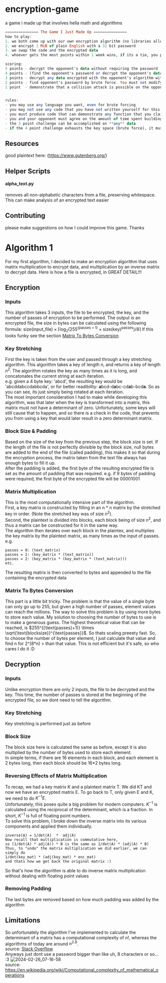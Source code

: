 # encryption-game
a game i made up that involves hella math and algorithms

```haskell
=============== The Game I Just Made Up ===============
how to play:
1. we both come up with our own encryption algorithm (no libraries allowed)
2. we encrypt 1 MiB of plain English with a 32 bit password
3. we swap the code and the encrypted data
4. whoever gets the most points within 1 week wins, if its a tie, you play another round

scoring:
5 points - decrypt the opponent's data without requiring the password
4 points - (find the opponent's password or decrypt the opponent's data) by abusing a weakness in their encryption algorithm
3 points - decrypt any data encrypted with the opponent's algorithm without requiring the password
2 points - find opponent's password by brute force. You must not modify the opponent's algorithm whatsoever.
1 point  - demonstrate that a collision attack is possible on the opponents algorithm


rules:
- you may use any language you want, even for brute forcing
- you may not use any code that you have not written yourself for this specific project
- you must produce code that can demonstrate any function that you claim to have achieved
- you and your opponent must agree on the amount of time spent building your algorithms
- the 3 point challenge can be accomplished on **any** data
- if the 4 point challenge exhausts the key space (brute force), it must be significantly faster than the solution to the 2 point challenge
```

## Resources
good plaintext here: (https://www.gutenberg.org/)


## Helper Scripts
#### alpha_text.py
removes all non-alphabetic characters from a file, preserving whitespace. This can make analysis of an encrypted text easier


## Contributing
please make suggestions on how I could improve this game. Thanks


# Algorithm 1
For my first algorithm, I decided to make an encryption algorithm that uses matrix multiplication to encrypt data, and multiplication by an inverse matrix to decrypt data.
Here is how a file is encrypted, in GREAT DETAIL!!!
## Encryption
### Inputs
This algorithm takes 3 inputs, the file to be encrypted, the key, and the number of passes of encryption to be performed.
The output is an encrypted file, the size in bytes can be calculated using the following formula:
$` \text{size}(\text{input\_file}) \times \lceil \log_2(255^{(\text{passes}+1)} \times \text{size}(\text{key})^{\text{passes}}) / 8 \rceil `$
If this looks funky see the section [Matrix To Bytes Conversion](#matrix-to-bytes-conversion)
### Key Stretching
First the key is taken from the user and passed through a key stretching algorithm. This algorithm takes a key of length n, and returns a key of length $n^2$.
The algorithm rotates the key as many times as it is long, and concatonates the current string at each iteration.  
e.g. given a 4 byte key: 'abcd', the resulting key would be 'abcddabccdabbcda', or for better readibility: **a**bcd-d**a**bc-cd**a**b-bcd**a**. So as you can see, its just simply being rotated at each iteration.  
The most important consideration I had to make while developing this algorithm, was that later when the key is transformed into a matrix, this matrix must not have a determinant of zero. Unfortunately, some keys will still cause that to happen, and so there is a check in the code, that prevents you from using a key that would later result in a zero determinant matrix.
### Block Size & Padding
Based on the size of the key from the previous step, the block size is set. If the length of the file is not perfectly divisible by the block size, null bytes are added to the end of the file (called padding), this makes it so that during the encryption process, the matrix taken from the text file always has enough bytes to fill it up.  
After the padding is added, the first byte of the resulting encrypted file is set as the amount of padding that was required. e.g. if 9 bytes of padding were required, the first byte of the encrypted file will be 00001001
### Matrix Multiplication
This is the most computationally intensive part of the algorithm.  
First, a key matrix is constructed by filling in an n * n matrix by the stretched key in order. (Note the stretched key was of size $n^2$).  
Second, the plaintext is divided into blocks, each block being of size $n^2$, and thus a matrix can be constructed for it in the same way.  
The algorithm then iterates over each block in the plaintex, and multiplies the key matrix by the plaintext matrix, as many times as the input of passes.
e.g.
```
passes = 0: (text_matrix)
passes = 1: (key_matrix * (text_matrix))
passes = 2: (key_matrix * (key_matrix * (text_matrix)))
etc.
```
The resulting matrix is then converted to bytes and appended to the file containing the encrypted data
### Matrix To Bytes Conversion
This part is a little bit tricky. The problem is that the value of a single byte can only go up to 255, but given a high number of passes, element values can reach the millions.
The way to solve this problem is by using more bytes to store each value. My solution to choosing the number of bytes to use is to make a generous guess.
The highest theoretical value that can be reached, is $255^{(\text{passes}+1)} \times \sqrt{\text{blocksize}}^{\text{passes}}$. So thats scaling preeety fast.
So, to choose the number of bytes per element, I just calculate that value and find n for 2^(8*n) > than that value. This is not efficient but it's safe, so who cares I do it :D

## Decryption
### Inputs
Unlike encryption there are only 2 inputs, the file to be decrypted and the key. This time, the number of passes is stored at the beginning of the encrypted file, so we dont need to tell the algorithm.

### Key Stretching
Key stretching is performed just as before

### Block Size
The block size here is calculated the same as before, except it is also multiplied by the number of bytes used to store each element.  
In simple terms, if there are 16 elements in each block, and each element is 2 bytes long, then each block should be 16*2 bytes long.  

### Reversing Effects of Matrix Multiplication
To recap, we had a key matrix K and a plaintext matrix T. We did KT and now we have an encrypted matrix E. To go back to T, only given E and K, we need to do $K^{-1}E$.  
Unfortunately, this poses quite a big problem for modern computers. $K^{-1}$ is calculated using the reciprocal of the determinant, which is a fraction. In short, $K^{-1}$ is full of floating point numbers.  
To solve this problem, I broke down the inverse matrix into its various components and applied them individually.
```
inverse(A) = 1/det(A)  *  adj(A)
Now recall that multiplication is commutative here,
so (1/det(A) * adj(A)) * B is the same as 1/det(A) * (adj(A) * B)
Thus, to "undo" the matrix multiplication we did earlier, we can simply do
1/det(key_mat) * (adj(key_mat) * enc_mat)
and thats how we get back the original matrix :)
```
So that's how the algorithm is able to do inverse matrix multiplication without dealing with floating point values

### Removing Padding
The last bytes are removed based on how much padding was added by the algorithm

## Limitations
So unfortunately the algorithm I've implemented to calculate the determinant of a matrix has a computational complexity of $n!$, whereas the algorithms of today are around $n^{2.8}$.  
source: [Stack Overflow](https://stackoverflow.com/questions/27003062/fastest-algorithm-for-computing-the-determinant-of-a-matrix)  
Anyways just dont use a password bigger than like uh, 8 characters or so... :3
![2024-02-26_07-16-58](https://github.com/KianBahasadri/encryption-game/assets/101868619/d86f054a-bada-414e-9114-1853440493a3)  
source: https://en.wikipedia.org/wiki/Computational_complexity_of_mathematical_operations
